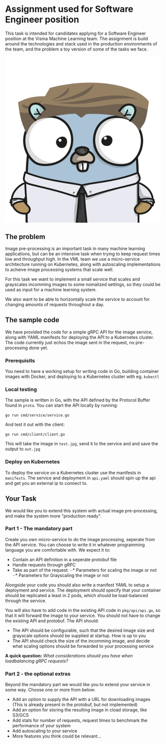 # Assignment used for Software Engineer position
This task is intended for candidates applying for a Software Engineer position at the Visma Machine Learning team. The assignment is build around the technologies and stack used in the production environments of the team, and the problem a toy version of some of the tasks we face.


![Interview](./interview-gopher.png)


## The problem
Image pre-processing is an important task in many machine learning applications, but can be an intensive task when trying to keep request times low and throughput high. In the VML team we use a micro-service architecture running on Kubernetes, along with autoscaling implementations to acheive image processing systems that scale well.

For this task we want to implement a small service that scales and grayscales incomming images to some nomalized settings, so they could be used as input for a machine learning system.

We also want to be able to horizontally scale the service to account for changing amounts of requests throughout a day.

## The sample code
We have provided the code for a simple gRPC API for the image service, along with YAML manifests for deploying the API to a Kubernetes cluster. The code currently just echos the image sent in the request, no pre-processing done yet.

### Prerequisits
You need to have a working setup for writing code in Go, building container images with Docker, and deploying to a Kubernetes cluster with eg. `kubectl`

### Local testing
The sample is written in Go, with the API defined by the Protocol Buffer found in `proto`. You can start the API locally by running:

```go run cmd/service/service.go```

And test it out with the client:

```go run cmd/client/client.go```

This will take the image in `test.jpg`, send it to the service and and save the output to `out.jpg`

### Deploy on Kubernetes
To deploy the service on a Kubernetes cluster use the manifests in `manifests`. The service and deployment in `api.yaml` should spin up the api and get you an external ip to connect to.

## Your Task
We would like you to extend this system with actual image pre-processing, and make the system more "production ready".

### Part 1 - The mandatory part
Create you own micro-service to do the image processing, seperate from the API service. You can choose to write it in whatever programming language you are comfortable with. We expect it to:

* Contain an API definition in a seperate protobuf file
* Handle requests through gRPC
* Take as part of the request:
⋅⋅* Parameters for scaling the image or not
⋅⋅* Parameters for Grayscaling the image or not

Alongside your code you should also write a manifest YAML to setup a deployment and service. The deployment should specify that your container should be replicated a least in 2 pods, which should be load-balanced through the service.

You will also have to add code in the existing API code in `pkg/api/api.go`, so that it will forward the image to your service. You should not have to change the existing API and protobuf. The API should:

* The API should be configurable, such that the desired image size and grayscale options should be supplied at startup. How is up to you
* The API should check the size of the incomming image, and decide what scaling options should be forwarded to your processing service

__A quick question:__
*What considerations should you have when loadbalancing gRPC requests?*

### Part 2 - the optional extras
Beyond the mandatory part we would like you to extend your service in some way. Choose one or more from below:

* Add an option to supply the API with a URL for downloading images (This is already present in the protobuf, but not implemented)
* Add an option for storing the resulting image in cload storage, like S3/GCS
* Add stats for number of requests, request times to benchmark the performance of your system
* Add autoscaling to your service
* More features you think could be relevant...
